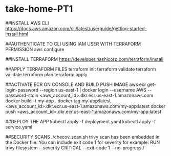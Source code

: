 # take-home-PT1
##INSTALL AWS CLI
https://docs.aws.amazon.com/cli/latest/userguide/getting-started-install.html

##AUTHENTICATE TO CLI USING IAM USER WITH TERRAFORM PERMISSION
aws configure

##INSTALL TERRAFORM
https://developer.hashicorp.com/terraform/install

##APPLY TERRAFORM FILES
terraform init
terraform validate
terraform validate
terraform plan
terraform apply

##ACTIVATE ECR ON CONSOLE AND BUILD PUSH IMAGE
aws ecr get-login-password --region us-east-1 | docker login --username AWS --password-stdin <aws_account_id>.dkr.ecr.us-east-1.amazonaws.com
docker build -t my-app .
docker tag my-app:latest <aws_account_id>.dkr.ecr.us-east-1.amazonaws.com/my-app:latest
docker push <aws_account_id>.dkr.ecr.us-east-1.amazonaws.com/my-app:latest


##DEPLOY THE APP
kubectl apply -f deployment.yaml
kubectl apply -f service.yaml

##SECURITY SCANS
./checov_scan.sh
trivy scan has been embedded in the Docker file. You can include exit code 1 for severity for example: RUN trivy filesystem --severity CRITICAL --exit-code 1 --no-progress /
